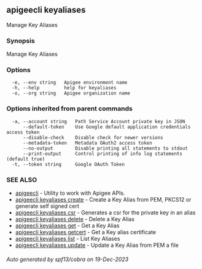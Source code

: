 ## apigeecli keyaliases

Manage Key Aliases

### Synopsis

Manage Key Aliases

### Options

```
  -e, --env string   Apigee environment name
  -h, --help         help for keyaliases
  -o, --org string   Apigee organization name
```

### Options inherited from parent commands

```
  -a, --account string   Path Service Account private key in JSON
      --default-token    Use Google default application credentials access token
      --disable-check    Disable check for newer versions
      --metadata-token   Metadata OAuth2 access token
      --no-output        Disable printing all statements to stdout
      --print-output     Control printing of info log statements (default true)
  -t, --token string     Google OAuth Token
```

### SEE ALSO

* [apigeecli](apigeecli.md)	 - Utility to work with Apigee APIs.
* [apigeecli keyaliases create](apigeecli_keyaliases_create.md)	 - Create a Key Alias from PEM, PKCS12 or generate self signed cert
* [apigeecli keyaliases csr](apigeecli_keyaliases_csr.md)	 - Generates a csr for the private key in an alias
* [apigeecli keyaliases delete](apigeecli_keyaliases_delete.md)	 - Delete a Key Alias
* [apigeecli keyaliases get](apigeecli_keyaliases_get.md)	 - Get a Key Alias
* [apigeecli keyaliases getcert](apigeecli_keyaliases_getcert.md)	 - Get a Key alias certificate
* [apigeecli keyaliases list](apigeecli_keyaliases_list.md)	 - List Key Aliases
* [apigeecli keyaliases update](apigeecli_keyaliases_update.md)	 - Update a Key Alias from PEM a file

###### Auto generated by spf13/cobra on 19-Dec-2023
